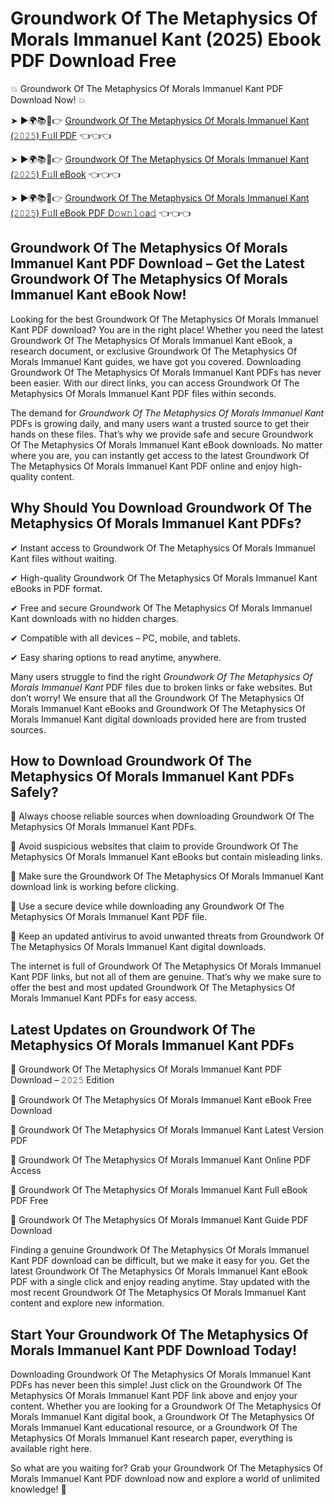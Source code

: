 # Groundwork Of The Metaphysics Of Morals Immanuel Kant (2025) Ebook PDF Download Free

💥 Groundwork Of The Metaphysics Of Morals Immanuel Kant PDF Download Now! 💥

➤ ►🌍📚📱👉 [Groundwork Of The Metaphysics Of Morals Immanuel Kant (𝟸𝟶𝟸𝟻) F𝚞ll PDF](https://getpdf.xyz/groundwork-of-the-metaphysics-of-morals-immanuel-kant) 👈👈👈


➤ ►🌍📚📱👉 [Groundwork Of The Metaphysics Of Morals Immanuel Kant (𝟸𝟶𝟸𝟻) F𝚞ll eBook](https://getpdf.xyz/groundwork-of-the-metaphysics-of-morals-immanuel-kant) 👈👈👈


➤ ►🌍📚📱👉 [Groundwork Of The Metaphysics Of Morals Immanuel Kant (𝟸𝟶𝟸𝟻) F𝚞ll eBook PDF D𝚘𝚠𝚗𝚕𝚘a𝚍](https://getpdf.xyz/groundwork-of-the-metaphysics-of-morals-immanuel-kant) 👈👈👈


## Groundwork Of The Metaphysics Of Morals Immanuel Kant PDF Download – Get the Latest Groundwork Of The Metaphysics Of Morals Immanuel Kant eBook Now!

Looking for the best Groundwork Of The Metaphysics Of Morals Immanuel Kant PDF download? You are in the right place! Whether you need the latest Groundwork Of The Metaphysics Of Morals Immanuel Kant eBook, a research document, or exclusive Groundwork Of The Metaphysics Of Morals Immanuel Kant guides, we have got you covered. Downloading Groundwork Of The Metaphysics Of Morals Immanuel Kant PDFs has never been easier. With our direct links, you can access Groundwork Of The Metaphysics Of Morals Immanuel Kant PDF files within seconds.

The demand for *Groundwork Of The Metaphysics Of Morals Immanuel Kant* PDFs is growing daily, and many users want a trusted source to get their hands on these files. That’s why we provide safe and secure Groundwork Of The Metaphysics Of Morals Immanuel Kant eBook downloads. No matter where you are, you can instantly get access to the latest Groundwork Of The Metaphysics Of Morals Immanuel Kant PDF online and enjoy high-quality content.

## Why Should You Download Groundwork Of The Metaphysics Of Morals Immanuel Kant PDFs?

✔ Instant access to Groundwork Of The Metaphysics Of Morals Immanuel Kant files without waiting.

✔ High-quality Groundwork Of The Metaphysics Of Morals Immanuel Kant eBooks in PDF format.

✔ Free and secure Groundwork Of The Metaphysics Of Morals Immanuel Kant downloads with no hidden charges.

✔ Compatible with all devices – PC, mobile, and tablets.

✔ Easy sharing options to read anytime, anywhere.

Many users struggle to find the right *Groundwork Of The Metaphysics Of Morals Immanuel Kant* PDF files due to broken links or fake websites. But don’t worry! We ensure that all the Groundwork Of The Metaphysics Of Morals Immanuel Kant eBooks and Groundwork Of The Metaphysics Of Morals Immanuel Kant digital downloads provided here are from trusted sources.

## How to Download Groundwork Of The Metaphysics Of Morals Immanuel Kant PDFs Safely?

📌 Always choose reliable sources when downloading Groundwork Of The Metaphysics Of Morals Immanuel Kant PDFs.

📌 Avoid suspicious websites that claim to provide Groundwork Of The Metaphysics Of Morals Immanuel Kant eBooks but contain misleading links.

📌 Make sure the Groundwork Of The Metaphysics Of Morals Immanuel Kant download link is working before clicking.

📌 Use a secure device while downloading any Groundwork Of The Metaphysics Of Morals Immanuel Kant PDF file.

📌 Keep an updated antivirus to avoid unwanted threats from Groundwork Of The Metaphysics Of Morals Immanuel Kant digital downloads.

The internet is full of Groundwork Of The Metaphysics Of Morals Immanuel Kant PDF links, but not all of them are genuine. That’s why we make sure to offer the best and most updated Groundwork Of The Metaphysics Of Morals Immanuel Kant PDFs for easy access.

## Latest Updates on Groundwork Of The Metaphysics Of Morals Immanuel Kant PDFs

🔹 Groundwork Of The Metaphysics Of Morals Immanuel Kant PDF Download – 𝟸𝟶𝟸𝟻 Edition

🔹 Groundwork Of The Metaphysics Of Morals Immanuel Kant eBook Free Download

🔹 Groundwork Of The Metaphysics Of Morals Immanuel Kant Latest Version PDF

🔹 Groundwork Of The Metaphysics Of Morals Immanuel Kant Online PDF Access

🔹 Groundwork Of The Metaphysics Of Morals Immanuel Kant Full eBook PDF Free

🔹 Groundwork Of The Metaphysics Of Morals Immanuel Kant Guide PDF Download

Finding a genuine Groundwork Of The Metaphysics Of Morals Immanuel Kant PDF download can be difficult, but we make it easy for you. Get the latest Groundwork Of The Metaphysics Of Morals Immanuel Kant eBook PDF with a single click and enjoy reading anytime. Stay updated with the most recent Groundwork Of The Metaphysics Of Morals Immanuel Kant content and explore new information.

## Start Your Groundwork Of The Metaphysics Of Morals Immanuel Kant PDF Download Today!

Downloading Groundwork Of The Metaphysics Of Morals Immanuel Kant PDFs has never been this simple! Just click on the Groundwork Of The Metaphysics Of Morals Immanuel Kant PDF link above and enjoy your content. Whether you are looking for a Groundwork Of The Metaphysics Of Morals Immanuel Kant digital book, a Groundwork Of The Metaphysics Of Morals Immanuel Kant educational resource, or a Groundwork Of The Metaphysics Of Morals Immanuel Kant research paper, everything is available right here.

So what are you waiting for? Grab your Groundwork Of The Metaphysics Of Morals Immanuel Kant PDF download now and explore a world of unlimited knowledge! 🚀